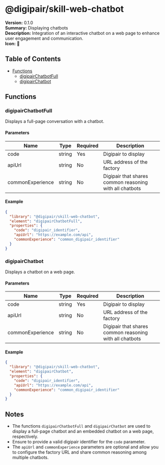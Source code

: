 # @digipair/skill-web-chatbot

**Version:** 0.1.0  
**Summary:** Displaying chatbots  
**Description:** Integration of an interactive chatbot on a web page to enhance user engagement and communication.  
**Icon:** 🤖

## Table of Contents

- [Functions](#functions)
  - [digipairChatbotFull](#digipairChatbotFull)
  - [digipairChatbot](#digipairChatbot)

## Functions

### digipairChatbotFull

Displays a full-page conversation with a chatbot.

#### Parameters

| Name              | Type   | Required | Description                                                                 |
|-------------------|--------|----------|-----------------------------------------------------------------------------|
| code              | string | Yes      | Digipair to display                                                          |
| apiUrl            | string | No       | URL address of the factory                                                  |
| commonExperience  | string | No       | Digipair that shares common reasoning with all chatbots                    |

#### Example

```json
{
  "library": "@digipair/skill-web-chatbot",
  "element": "digipairChatbotFull",
  "properties": {
    "code": "digipair_identifier",
    "apiUrl": "https://example.com/api",
    "commonExperience": "common_digipair_identifier"
  }
}
```

### digipairChatbot

Displays a chatbot on a web page.

#### Parameters

| Name              | Type   | Required | Description                                                                 |
|-------------------|--------|----------|-----------------------------------------------------------------------------|
| code              | string | Yes      | Digipair to display                                                          |
| apiUrl            | string | No       | URL address of the factory                                                  |
| commonExperience  | string | No       | Digipair that shares common reasoning with all chatbots                    |

#### Example

```json
{
  "library": "@digipair/skill-web-chatbot",
  "element": "digipairChatbot",
  "properties": {
    "code": "digipair_identifier",
    "apiUrl": "https://example.com/api",
    "commonExperience": "common_digipair_identifier"
  }
}
```

## Notes

- The functions `digipairChatbotFull` and `digipairChatbot` are used to display a full-page chatbot and an embedded chatbot on a web page, respectively.
- Ensure to provide a valid digipair identifier for the `code` parameter.
- The `apiUrl` and `commonExperience` parameters are optional and allow you to configure the factory URL and share common reasoning among multiple chatbots.